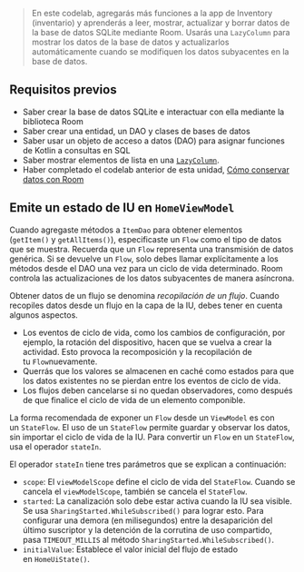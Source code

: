 > En este codelab, agregarás más funciones a la app de Inventory (inventario) y aprenderás a leer, mostrar, actualizar y borrar datos de la base de datos SQLite mediante Room. Usarás una `LazyColumn` para mostrar los datos de la base de datos y actualizarlos automáticamente cuando se modifiquen los datos subyacentes en la base de datos.


## Requisitos previos

- Saber crear la base de datos SQLite e interactuar con ella mediante la biblioteca Room
- Saber crear una entidad, un DAO y clases de bases de datos
- Saber usar un objeto de acceso a datos (DAO) para asignar funciones de Kotlin a consultas en SQL
- Saber mostrar elementos de lista en una [`LazyColumn`](https://developer.android.com/jetpack/compose/lists?hl=es-419).
- Haber completado el codelab anterior de esta unidad, [Cómo conservar datos con Room](https://developer.android.com/codelabs/basic-android-kotlin-compose-persisting-data-room?hl=es-419)

## Emite un estado de IU en `HomeViewModel`

Cuando agregaste métodos a `ItemDao` para obtener elementos (`getItem()` y `getAllItems()`), especificaste un `Flow` como el tipo de datos que se muestra. Recuerda que un `Flow` representa una transmisión de datos genérica. Si se devuelve un `Flow`, solo debes llamar explícitamente a los métodos desde el DAO una vez para un ciclo de vida determinado. Room controla las actualizaciones de los datos subyacentes de manera asíncrona.


Obtener datos de un flujo se denomina _recopilación de un flujo_. Cuando recopiles datos desde un flujo en la capa de la IU, debes tener en cuenta algunos aspectos.

- Los eventos de ciclo de vida, como los cambios de configuración, por ejemplo, la rotación del dispositivo, hacen que se vuelva a crear la actividad. Esto provoca la recomposición y la recopilación de tu `Flow`nuevamente.
- Querrás que los valores se almacenen en caché como estados para que los datos existentes no se pierdan entre los eventos de ciclo de vida.
- Los flujos deben cancelarse si no quedan observadores, como después de que finalice el ciclo de vida de un elemento componible.

La forma recomendada de exponer un `Flow` desde un `ViewModel` es con un `StateFlow`. El uso de un `StateFlow` permite guardar y observar los datos, sin importar el ciclo de vida de la IU. Para convertir un `Flow` en un `StateFlow`, usa el operador `stateIn`.


El operador `stateIn` tiene tres parámetros que se explican a continuación:

- `scope`: El `viewModelScope` define el ciclo de vida del `StateFlow`. Cuando se cancela el `viewModelScope`, también se cancela el `StateFlow`.
- `started`: La canalización solo debe estar activa cuando la IU sea visible. Se usa `SharingStarted.WhileSubscribed()` para lograr esto. Para configurar una demora (en milisegundos) entre la desaparición del último suscriptor y la detención de la corrutina de uso compartido, pasa `TIMEOUT_MILLIS` al método `SharingStarted.WhileSubscribed()`.
- `initialValue`: Establece el valor inicial del flujo de estado en `HomeUiState()`.
